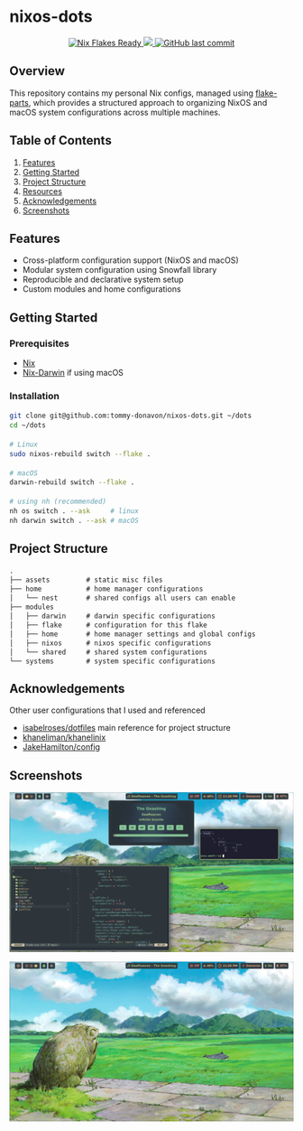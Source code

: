 # nixos-dots

<p align="center">
    <a href="https://wiki.nixos.org/wiki/Flakes" target="_blank">
        <img alt="Nix Flakes Ready" src="https://img.shields.io/static/v1?logo=nixos&logoColor=d8dee9&label=Nix%20Flakes&labelColor=7A8478&message=Ready&color=d8dee9&style=for-the-badge">
    </a>
    <a href="https://github.com/tommy-donavon/nixos-dots/actions/workflows/analysis.yml">
        <img src="https://img.shields.io/github/actions/workflow/status/tommy-donavon/nixos-dots/analysis.yml?logo=github&label=analysis&logoColor=83C092&labelColor=7A8478&color=83C092&style=for-the-badge"/>
    </a>
    <a href="https://github.com/tommy-donavon/nixos-dots/commits">
    <img alt="GitHub last commit" src="https://img.shields.io/github/last-commit/tommy-donavon/nixos-dots?style=for-the-badge&logo=github&logoColor=83C092&labelColor=7A8478&color=BB8568"/>
    </a>
</p>

## Overview

This repository contains my personal Nix configs, managed using [flake-parts](https://flake.parts/), which provides a structured approach to organizing NixOS and macOS system configurations across multiple machines.

## Table of Contents

1. [Features](#features)
2. [Getting Started](#getting-started)
3. [Project Structure](#project-structure)
4. [Resources](#resources)
5. [Acknowledgements](#acknowledgements)
6. [Screenshots](#screenshots)

## Features

- Cross-platform configuration support (NixOS and macOS)
- Modular system configuration using Snowfall library
- Reproducible and declarative system setup
- Custom modules and home configurations

## Getting Started

### Prerequisites

- [Nix](https://nixos.org/download.html)
- [Nix-Darwin](https://github.com/LnL7/nix-darwin/tree/master) if using macOS

### Installation

```bash
git clone git@github.com:tommy-donavon/nixos-dots.git ~/dots
cd ~/dots

# Linux
sudo nixos-rebuild switch --flake .

# macOS
darwin-rebuild switch --flake .

# using nh (recommended)
nh os switch . --ask     # linux
nh darwin switch . --ask # macOS
```

## Project Structure

```
.
├── assets         # static misc files
├── home           # home manager configurations
│   └── nest       # shared configs all users can enable
├── modules
│   ├── darwin     # darwin specific configurations
│   ├── flake      # configuration for this flake
│   ├── home       # home manager settings and global configs
│   ├── nixos      # nixos specific configurations
│   └── shared     # shared system configurations
└── systems        # system specific configurations
```

## Acknowledgements

Other user configurations that I used and referenced

- [isabelroses/dotfiles](https://github.com/isabelroses/dotfiles) main reference for project structure
- [khaneliman/khanelinix](https://github.com/khaneliman/khanelinix)
- [JakeHamilton/config](https://github.com/jakehamilton/config)

## Screenshots

![Workflow](./assets/workflow.png)

![Desktop](./assets/desktop.png)
